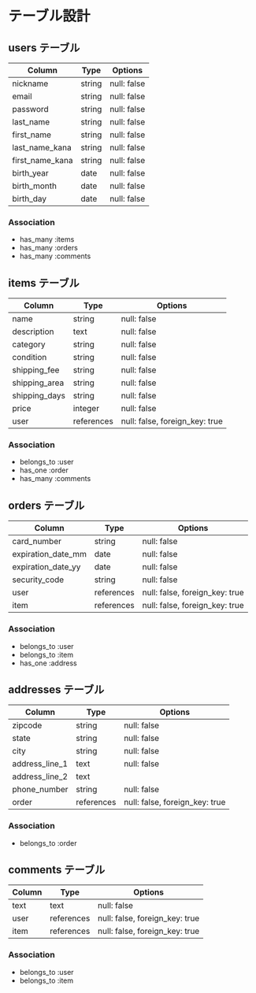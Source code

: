 # テーブル設計

## users テーブル

| Column          | Type   | Options     |
| --------------- | ------ | ----------- |
| nickname        | string | null: false |
| email           | string | null: false |
| password        | string | null: false |
| last_name       | string | null: false |
| first_name      | string | null: false |
| last_name_kana  | string | null: false |
| first_name_kana | string | null: false |
| birth_year      | date   | null: false |
| birth_month     | date   | null: false |
| birth_day       | date   | null: false |

### Association

- has_many :items
- has_many :orders
- has_many :comments

## items テーブル

| Column        | Type       | Options                        |
| ------------- | ---------- | ------------------------------ |
| name          | string     | null: false                    |
| description   | text       | null: false                    |
| category      | string     | null: false                    |
| condition     | string     | null: false                    |
| shipping_fee  | string     | null: false                    |
| shipping_area | string     | null: false                    |
| shipping_days | string     | null: false                    |
| price         | integer    | null: false                    |
| user          | references | null: false, foreign_key: true |

### Association

- belongs_to :user
- has_one :order
- has_many :comments

## orders テーブル

| Column             | Type       | Options                        |
| ------------------ | ---------- | ------------------------------ |
| card_number        | string     | null: false                    |
| expiration_date_mm | date       | null: false                    |
| expiration_date_yy | date       | null: false                    |
| security_code      | string     | null: false                    |
| user               | references | null: false, foreign_key: true |
| item               | references | null: false, foreign_key: true |

### Association

- belongs_to :user
- belongs_to :item
- has_one :address

## addresses テーブル

| Column         | Type       | Options                        |
| -------------- | ---------- | ------------------------------ |
| zipcode        | string     | null: false                    |
| state          | string     | null: false                    |
| city           | string     | null: false                    |
| address_line_1 | text       | null: false                    |
| address_line_2 | text       |                                |
| phone_number   | string     | null: false                    |
| order          | references | null: false, foreign_key: true |

### Association

- belongs_to :order

## comments テーブル

| Column | Type       | Options                        |
| ------ | ---------- | ------------------------------ |
| text   | text       | null: false                    |
| user   | references | null: false, foreign_key: true |
| item   | references | null: false, foreign_key: true |

### Association

- belongs_to :user
- belongs_to :item